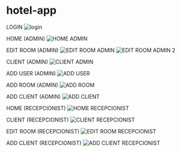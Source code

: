 # hotel-app

LOGIN
![login](https://user-images.githubusercontent.com/83332632/156597709-039f2245-dd07-40f7-ac67-6fe6e1684c52.png)

HOME (ADMIN)
![HOME ADMIN](https://user-images.githubusercontent.com/83332632/156597896-5b59adb8-02a5-42d8-b989-fdfac2d2eda6.png)


EDIT ROOM (ADMIN)
![EDIT ROOM ADMIN](https://user-images.githubusercontent.com/83332632/156598127-94f8a3df-a360-47cc-8641-d66675465a8e.png)
![EDIT ROOM ADMIN 2](https://user-images.githubusercontent.com/83332632/156598336-2b0d5d8f-0fb8-4a53-8d5e-cfd7f0abd829.png)

CLIENT (ADMIN)
![CLIENT ADMIN](https://user-images.githubusercontent.com/83332632/156598590-7b0abd40-3ece-4a1f-abf0-2d8c464962fe.png)

ADD USER (ADMIN)
![ADD USER](https://user-images.githubusercontent.com/83332632/156598765-86ea96de-0d98-457b-b1d8-1cebc647c7ec.png)

ADD ROOM (ADMIN)
![ADD ROOM](https://user-images.githubusercontent.com/83332632/156599033-706eb113-da4a-4701-82a4-a9ab78513fcf.png)

ADD CLIENT (ADMIN)
![ADD CLIENT](https://user-images.githubusercontent.com/83332632/156599174-8feb4f6d-94a6-45f8-8f35-efd618530e75.png)

HOME (RECEPCIONIST)
![HOME RECEPCIONIST](https://user-images.githubusercontent.com/83332632/156599568-cc425e3c-3496-4706-9917-db8c8a8ae9ba.png)

CLIENT (RECEPCIONIST)
![CLIENT RECEPCIONIST](https://user-images.githubusercontent.com/83332632/156599731-69f7b889-7f89-4a58-8a4a-cbdf22a2fc80.png)

EDIT ROOM (RECEPCIONIST)
![EDIT ROOM RECEPCIONIST](https://user-images.githubusercontent.com/83332632/156599884-eeb3cbb6-733c-4df1-a051-87439d0d22fe.png)

ADD CLIENT (RECEPCIONIST)
![ADD CLIENT RECEPCIONIST](https://user-images.githubusercontent.com/83332632/156600079-5305c443-be6d-4545-8847-042f88ad9b38.png)

